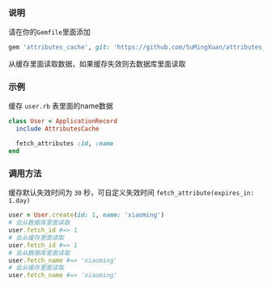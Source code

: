 ### 说明

请在你的`Gemfile`里面添加

```ruby
gem 'attributes_cache', git: 'https://github.com/SuMingXuan/attributes_cache.git'

```

从缓存里面读取数据，如果缓存失效则去数据库里面读取

### 示例

缓存 `user.rb` 表里面的name数据

```ruby
class User < ApplicationRecord
  include AttributesCache

  fetch_attributes :id, :name
end
```

### 调用方法

缓存默认失效时间为 `30` 秒，可自定义失效时间 `fetch_attribute(expires_in: 1.day)`

```ruby
user = User.create(id: 1, name: 'xiaoming')
# 会从数据库里面读取
user.fetch_id #=> 1
# 会从缓存里面读取
user.fetch_id #=> 1
# 会从数据库里面读取
user.fetch_name #=> 'xiaoming'
# 会从缓存里面读取
user.fetch_name #=> 'xiaoming'
```